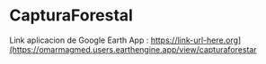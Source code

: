 # CapturaForestal


Link aplicacion de Google Earth App : https://link-url-here.org](https://omarmagmed.users.earthengine.app/view/capturaforestar
